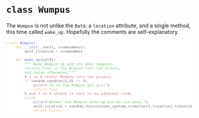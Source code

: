 # `class Wumpus`

The `Wumpus` is not unlike the `Bat`s: a `location` attribute, and a
single method, this time called `wake_up`. Hopefully the comments are
self-explanatory.

![](13_class_Wumpus_py.png)